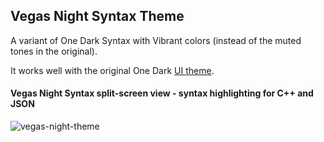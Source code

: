 ## Vegas Night Syntax Theme

A variant of One Dark Syntax with Vibrant colors (instead of the muted tones in the original).

It works well with the original One Dark [UI theme](https://atom.io/themes/one-dark-ui).

#### Vegas Night Syntax split-screen view - syntax highlighting for C++ and JSON
![vegas-night-theme](https://cloud.githubusercontent.com/assets/1554603/23912024/ca6fc3e8-089b-11e7-8e17-51b2efe27c69.jpg)

